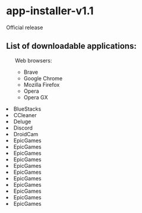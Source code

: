 # app-installer-v1.1
Official release

<h2>List of downloadable applications: </h2>
<ul> Web browsers: </ul>
   <ul>
      <ul>
            <li> Brave </li> 
            <li> Google Chrome </li> 
            <li> Mozilla Firefox </li>
            <li> Opera </li>
            <li> Opera GX </li>
      </ul>
   </ul>
    
    
  <li>BlueStacks </li>
  <li>CCleaner </li>
  <li>Deluge </li>
  <li>Discord </li>
  <li>DroidCam </li>
  <li>EpicGames </li>
  <li>EpicGames </li>
  <li>EpicGames </li>
  <li>EpicGames </li>
  <li>EpicGames </li>
  <li>EpicGames </li>
  <li>EpicGames </li>
  <li>EpicGames </li>
  <li>EpicGames </li>
  <li>EpicGames </li>
  <li>EpicGames </li>

